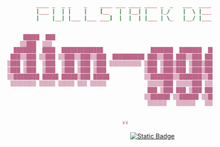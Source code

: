 ```ruby


               ____ _  _ _    _    ____ ___ ____ ____ _  _   ___  ____ _  _     
               |___ |  | |    |    [__   |  |__| |    |_/    |  \ |___ |  |     
               |    |__| |___ |___ ___]  |  |  | |___ | \_   |__/ |___  \/     


           █████  ███                                                        ████ 
          ▒▒███  ▒▒▒                                                        ▒▒███ 
        ███████  ████  █████████████               ███████  ███████  ███████ ▒███ 
       ███▒▒███ ▒▒███ ▒▒███▒▒███▒▒███  ██████████ ███▒▒███ ███▒▒███ ███▒▒███ ▒███ 
      ▒███ ▒███  ▒███  ▒███ ▒███ ▒███ ▒▒▒▒▒▒▒▒▒▒ ▒███ ▒███▒███ ▒███▒███ ▒███ ▒███ 
      ▒███ ▒███  ▒███  ▒███ ▒███ ▒███            ▒███ ▒███▒███ ▒███▒███ ▒███ ▒███ 
      ▒▒████████ █████ █████▒███ █████           ▒▒███████▒▒███████▒▒███████ █████
       ▒▒▒▒▒▒▒▒ ▒▒▒▒▒ ▒▒▒▒▒ ▒▒▒ ▒▒▒▒▒             ▒▒▒▒▒███ ▒▒▒▒▒███ ▒▒▒▒▒███▒▒▒▒▒ 
                                                  ███ ▒███ ███ ▒███ ███ ▒███      
                                                 ▒▒██████ ▒▒██████ ▒▒██████       
                                                  ▒▒▒▒▒▒   ▒▒▒▒▒▒   ▒▒▒▒▒▒        

                                      
                                          ∨∨
```
  
&nbsp;&nbsp;&nbsp;&nbsp;&nbsp;&nbsp;&nbsp;&nbsp;&nbsp;&nbsp;&nbsp;&nbsp;&nbsp;&nbsp;&nbsp;&nbsp;&nbsp;&nbsp;&nbsp;&nbsp;&nbsp;&nbsp;&nbsp;&nbsp;&nbsp;&nbsp;&nbsp;&nbsp;&nbsp;&nbsp;&nbsp;&nbsp;&nbsp;&nbsp;&nbsp;&nbsp;&nbsp;&nbsp;&nbsp;&nbsp;&nbsp;&nbsp;&nbsp;&nbsp;&nbsp;&nbsp;&nbsp;&nbsp;&nbsp;&nbsp;&nbsp;&nbsp;&nbsp;&nbsp;&nbsp;&nbsp;&nbsp;&nbsp;&nbsp;&nbsp;&nbsp;&nbsp;&nbsp;&nbsp;&nbsp;&nbsp;&nbsp;&nbsp;&nbsp;&nbsp;&nbsp;&nbsp;&nbsp;&nbsp;&nbsp;&nbsp;&nbsp;&nbsp;&nbsp;&nbsp;&nbsp;[![Static Badge](https://img.shields.io/badge/click-me-%23DCBDFB?style=plastic&color=%23DCBDFB)](https://dim-gggl.github.io/portfolio)
